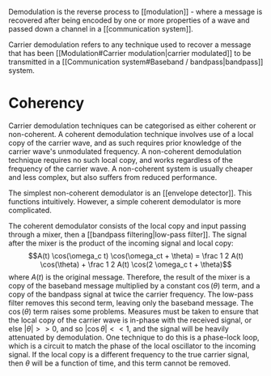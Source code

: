 Demodulation is the reverse process to [[modulation]] - where a message is recovered after being encoded by one or more properties of a wave and passed down a channel in a [[communication system]]. 

Carrier demodulation refers to any technique used to recover a message that has been [[Modulation#Carrier modulation|carrier modulated]] to be transmitted in a [[Communication system#Baseband / bandpass|bandpass]] system.
# Coherency
Carrier demodulation techniques can be categorised as either coherent or non-coherent. 
A coherent demodulation technique involves use of a local copy of the carrier wave, and as such requires prior knowledge of the carrier wave's unmodulated frequency. A non-coherent demodulation technique requires no such local copy, and works regardless of the frequency of the carrier wave.
A non-coherent system is usually cheaper and less complex, but also suffers from reduced performance.

The simplest non-coherent demodulator is an [[envelope detector]]. This functions intuitively. However, a simple coherent demodulator is more complicated.

The coherent demodulator consists of the local copy and input passing through a mixer, then a [[bandpass filtering|low-pass filter]].  The signal after the mixer is the product of the incoming signal and local copy: $$A(t) \cos(\omega_c t) \cos(\omega_ct + \theta) = \frac 1 2 A(t) \cos(\theta) + \frac 1 2 A(t) \cos(2 \omega_c t + \theta)$$where $A(t)$ is the original message. Therefore, the result of the mixer is a copy of the baseband message multiplied by a constant $\cos(\theta)$ term, and a copy of the bandpass signal at twice the carrier frequency. The low-pass filter removes this second term, leaving only the baseband message.
The $\cos(\theta)$ term raises some problems. Measures must be taken to ensure that the local copy of the carrier wave is in-phase with the received signal, or else $|\theta| >> 0$, and so $|\cos \theta| << 1$, and the signal will be heavily attenuated by demodulation. 
One technique to do this is a phase-lock loop, which is a circuit to match the phase of the local oscillator to the incoming signal.
If the local copy is a different frequency to the true carrier signal, then $\theta$ will be a function of time, and this term cannot be removed. 